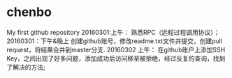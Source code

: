# chenbo
My first github repository
20160301:上午：
	熟悉RPC（远程过程调用协议）；
20160301：下午&晚上
	创建github账号，修改readme.txt文件并提交，创建pull request，将结果合并到master分支.
20160302 上午：
	在github账户上添加SSH Key，之间出现了好多问题，添加成功后访问移至被拒绝，经过反复的查询，找到了解决的方法; 
